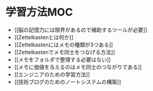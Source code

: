 # 学習方法MOC

- [[脳の記憶力には限界があるので補助するツールが必要]]
- [[Zettelkastenとは何か]]
- [[Zettelkastenにはメモの種類が3つある]]
- [[Zettelkastenでメモ同士をつなげる方法]]
- [[メモをフォルダで整理する必要はない]]
- [[メモに価値を与えるのはメモ同士のつながりである]]
- [[エンジニアのための学習方法]]
- [[技術ブログのためのノートシステムの構築]]